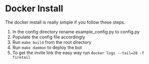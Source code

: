# Docker Install

The docker install is really simple if you follow these steps.

1. In the config directory rename example_config.py to config.py
2. Populate the config file accordingly
3. Run `make build` from the root directory
3. Run `make daemon` to deploy the bot
4. To get the invite link the easy way run `docker logs --tail=20 -f firetail`
